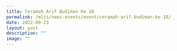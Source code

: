 ```yaml
---
title: Ceramah Arif Budiman Ke 18
permalink: /mlcs/news-events/event/ceramah-arif-budiman-ke-18/
date: 2022-09-23
layout: post
description: ""
image: ""
---
```

